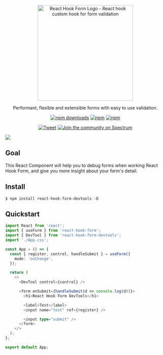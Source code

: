 <div align="center">
    <p align="center">
        <a href="https://react-hook-form.com" title="React Hook Form - Simple React forms validation">
            <img src="https://raw.githubusercontent.com/bluebill1049/react-hook-form/master/website/logo.png" alt="React Hook Form Logo - React hook custom hook for form validation" width="300px" />
        </a>
    </p>
</div>

<p align="center">Performant, flexible and extensible forms with easy to use validation.</p>

<div align="center">

[![npm downloads](https://img.shields.io/npm/dm/react-hook-form-devtools.svg?style=flat-square)](https://www.npmjs.com/package/react-hook-form-devtools)
[![npm](https://img.shields.io/npm/dt/react-hook-form-devtools.svg?style=flat-square)](https://www.npmjs.com/package/react-hook-form-devtools)
[![npm](https://badgen.net/bundlephobia/minzip/react-hook-form-devtools)](https://badgen.net/bundlephobia/minzip/react-hook-form-devtools)

[![Tweet](https://img.shields.io/twitter/url/http/shields.io.svg?style=social)](https://twitter.com/intent/tweet?text=React+hooks+for+form+validation+without+the+hassle&url=https://github.com/bluebill1049/react-hook-form-devtools)&nbsp;[![Join the community on Spectrum](https://withspectrum.github.io/badge/badge.svg)](https://spectrum.chat/react-hook-form)

</div>

<img src="https://raw.githubusercontent.com/react-hook-form/react-hook-form-devtools/master/app/screen.png" />

## Goal

This React Component will help you to debug forms when working React Hook Form, and give you more insight about your form's detail.

## Install

    $ npm install react-hook-form-devtools -D

## Quickstart

```typescript jsx
import React from 'react';
import { useForm } from 'react-hook-form';
import { DevTool } from 'react-hook-form-devtools';
import './App.css';

const App = () => {
  const { register, control, handleSubmit } = useForm({
    mode: 'onChange',
  });

  return (
    <>
      <DevTool control={control} />

      <form onSubmit={handleSubmit(d => console.log(d))}>
        <h1>React Hook Form DevTools</h1>

        <label>Test</label>
        <input name="test" ref={register} />

        <input type="submit" />
      </form>
    </>
  );
};

export default App;
```
